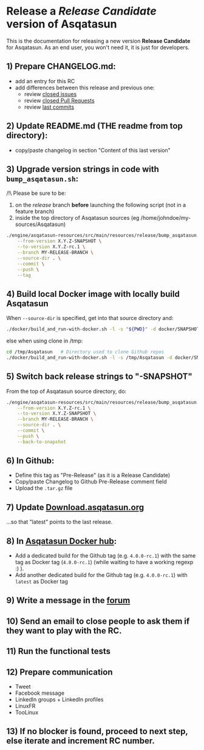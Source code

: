 # Release a *Release Candidate* version of Asqatasun

This is the documentation for releasing a new version **Release Candidate** for Asqatasun. As an end user, you won't need it, it is just for developers.

## 1) Prepare CHANGELOG.md:

* add an entry for this RC
* add differences between this release and previous one:
    * review [closed issues](https://github.com/Asqatasun/Asqatasun/issues?q=is%3Aissue+is%3Aclosed)
    * review [closed Pull Requests](https://github.com/Asqatasun/Asqatasun/pulls?q=is%3Apr+is%3Aclosed)
    * review [last commits](https://github.com/Asqatasun/Asqatasun/commits/develop)

## 2) Update README.md (THE readme from top directory):

* copy/paste changelog in section "Content of this last version"

## 3) Upgrade version strings in code with `bump_asqatasun.sh`:

/!\ Please be sure to be:

1. on the *release* branch **before** launching the following script (not in a feature branch)
1. inside the top directory of Asqatasun sources (eg /home/johndoe/my-sources/Asqatasun)

```sh
./engine/asqatasun-resources/src/main/resources/release/bump_asqatasun.sh \
    --from-version X.Y.Z-SNAPSHOT \
    --to-version X.Y.Z-rc.1 \
    --branch MY-RELEASE-BRANCH \
    --source-dir . \
    --commit \
    --push \
    --tag
```

## 4) Build local Docker image with locally build Asqatasun

When `--source-dir` is specified, get into that source directory and:

```sh
./docker/build_and_run-with-docker.sh -l -s "${PWD}" -d docker/SNAPSHOT-local --skip-build-test
```

else when using clone in /tmp:

```sh
cd /tmp/Asqatasun   # Directory used to clone Github repos
./docker/build_and_run-with-docker.sh -l -s /tmp/Asqatasun -d docker/SNAPSHOT-local --skip-build-test
```

## 5) Switch back release strings to "-SNAPSHOT"

From the top of Asqatasun source directory, do: 

```sh
./engine/asqatasun-resources/src/main/resources/release/bump_asqatasun.sh \
    --from-version X.Y.Z-rc.1 \
    --to-version X.Y.Z-SNAPSHOT \
    --branch MY-RELEASE-BRANCH \
    --source-dir . \
    --commit \
    --push \
    --back-to-snapshot
```

## 6) In Github:

* Define this tag as "Pre-Release" (as it is a Release Candidate)
* Copy/paste Changelog to Github Pre-Release comment field
* Upload the `.tar.gz` file

## 7) Update [Download.asqatasun.org](http://Download.asqatasun.org/)

...so that "latest" points to the last release.

## 8) In [Asqatasun Docker hub](https://hub.docker.com/r/asqatasun/asqatasun/tags/):

* Add a dedicated build for the Github tag (e.g. `4.0.0-rc.1`) with the same tag as Docker tag (`4.0.0-rc.1`)
(while waiting to have a working regexp :) ).
* Add another dedicated build for the Github tag (e.g. `4.0.0-rc.1`) with `latest` as Docker tag

## 9) Write a message in the [forum](http://forum.asqatasun.org/)

## 10) Send an email to close people to ask them if they want to play with the RC.

## 11) Run the functional tests

## 12) Prepare communication

* Tweet
* Facebook message
* LinkedIn groups + LinkedIn profiles
* LinuxFR
* TooLinux

## 13) If no blocker is found, proceed to next step, else iterate and increment RC number.


